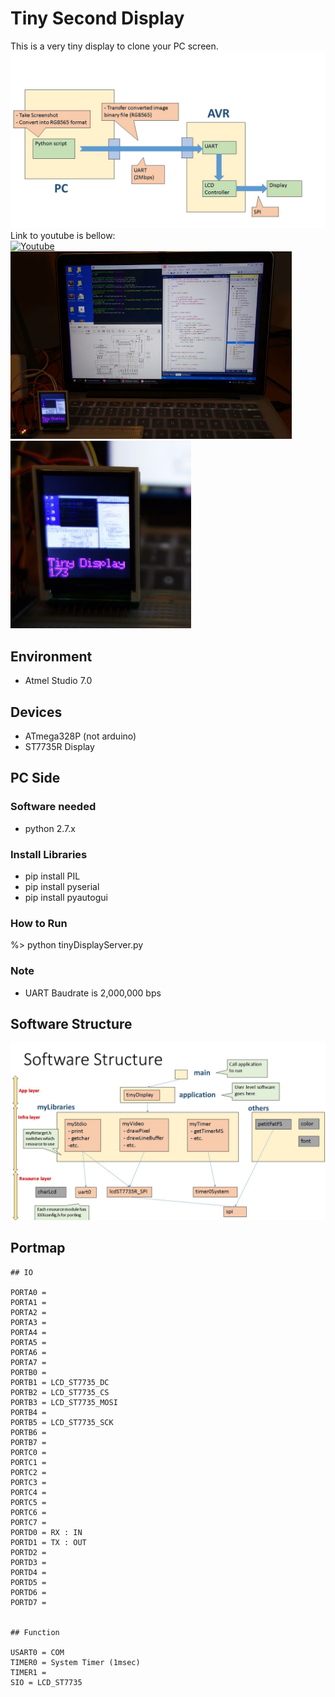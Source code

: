 # Tiny Second Display

This is a very tiny display to clone your PC screen.
![Big picture](01_doc/TinyDisplayBigPicture.jpg)
Link to youtube is bellow:  
[![Youtube](http://img.youtube.com/vi/grzDsh2M5ko/0.jpg)](http://www.youtube.com/watch?v=grzDsh2M5ko)
<img src="01_doc/picture_00.jpg" alt="代替テキスト" height="300px">
<img src="01_doc/picture_01.jpg" alt="代替テキスト" height="300px">

## Environment
* Atmel Studio 7.0

## Devices
* ATmega328P (not arduino)
* ST7735R Display

## PC Side
### Software needed
* python 2.7.x

### Install Libraries
* pip install PIL
* pip install pyserial
* pip install pyautogui

### How to Run
%> python tinyDisplayServer.py

### Note
* UART Baudrate is 2,000,000 bps


## Software Structure
![Software Structure](01_doc/TinyDisplaySoftwareStructure.jpg)


## Portmap
```
## IO

PORTA0 = 
PORTA1 = 
PORTA2 = 
PORTA3 = 
PORTA4 = 
PORTA5 = 
PORTA6 = 
PORTA7 = 
PORTB0 = 
PORTB1 = LCD_ST7735_DC
PORTB2 = LCD_ST7735_CS
PORTB3 = LCD_ST7735_MOSI
PORTB4 = 
PORTB5 = LCD_ST7735_SCK
PORTB6 = 
PORTB7 = 
PORTC0 = 
PORTC1 = 
PORTC2 = 
PORTC3 = 
PORTC4 = 
PORTC5 = 
PORTC6 = 
PORTC7 = 
PORTD0 = RX : IN
PORTD1 = TX : OUT
PORTD2 = 
PORTD3 = 
PORTD4 = 
PORTD5 = 
PORTD6 = 
PORTD7 = 


## Function

USART0 = COM
TIMER0 = System Timer (1msec)
TIMER1 = 
SIO = LCD_ST7735
```
